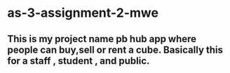 # as-3-assignment-2-mwe

## This is my project name pb hub app where people can buy,sell or rent a cube.  Basically this for a staff , student , and public.
